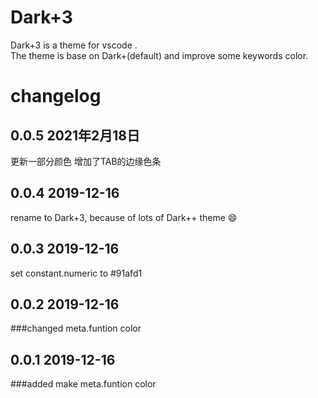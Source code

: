 # Dark+3
Dark+3 is a theme for vscode .  
The theme is base on Dark+(default) and improve some keywords color.

# changelog

## 0.0.5 2021年2月18日
更新一部分颜色
增加了TAB的边缘色条

## 0.0.4 2019-12-16
rename to Dark+3, because of lots of Dark++ theme 😄

## 0.0.3 2019-12-16
set constant.numeric to #91afd1

## 0.0.2 2019-12-16
###changed
meta.funtion color

## 0.0.1 2019-12-16
###added
make meta.funtion color
